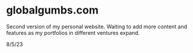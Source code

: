 # globalgumbs.com

Second version of my personal website. Waiting to add more content and features as my portfolios in different ventures expand.

8/5/23
